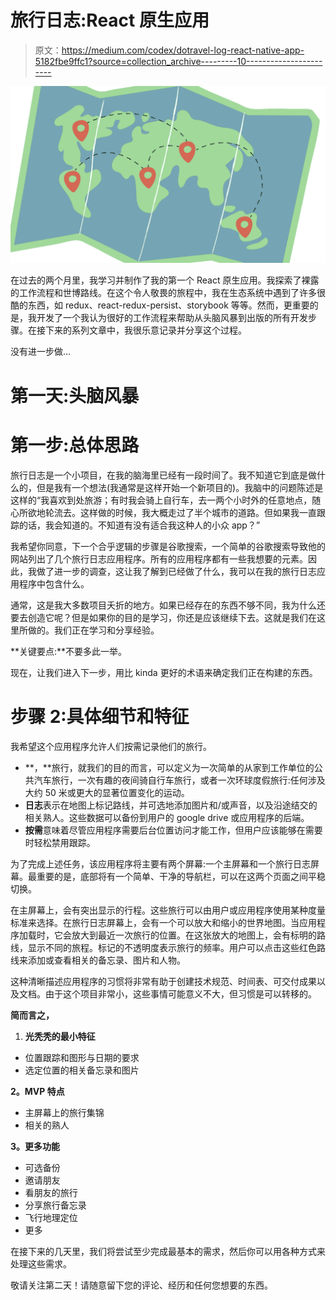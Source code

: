 # 旅行日志:React 原生应用

> 原文：<https://medium.com/codex/dotravel-log-react-native-app-5182fbe9ffc1?source=collection_archive---------10----------------------->

![](img/5bea2edf4b3b8802609c515090c26206.png)

在过去的两个月里，我学习并制作了我的第一个 React 原生应用。我探索了裸露的工作流程和世博路线。在这个令人敬畏的旅程中，我在生态系统中遇到了许多很酷的东西，如 redux、react-redux-persist、storybook 等等。然而，更重要的是，我开发了一个我认为很好的工作流程来帮助从头脑风暴到出版的所有开发步骤。在接下来的系列文章中，我很乐意记录并分享这个过程。

没有进一步做…

# 第一天:头脑风暴

# 第一步:总体思路

旅行日志是一个小项目，在我的脑海里已经有一段时间了。我不知道它到底是做什么的，但是我有一个想法(我通常是这样开始一个新项目的)。我脑中的问题陈述是这样的“我喜欢到处旅游；有时我会骑上自行车，去一两个小时外的任意地点，随心所欲地轮流去。这样做的时候，我大概走过了半个城市的道路。但如果我一直跟踪的话，我会知道的。不知道有没有适合我这种人的小众 app？”

我希望你同意，下一个合乎逻辑的步骤是谷歌搜索，一个简单的谷歌搜索导致他的网站列出了几个旅行日志应用程序。所有的应用程序都有一些我想要的元素。因此，我做了进一步的调查，这让我了解到已经做了什么，我可以在我的旅行日志应用程序中包含什么。

通常，这是我大多数项目夭折的地方。如果已经存在的东西不够不同，我为什么还要去创造它呢？但是如果你的目的是学习，你还是应该继续下去。这就是我们在这里所做的。我们正在学习和分享经验。

**关键要点:**不要多此一举。

现在，让我们进入下一步，用比 kinda 更好的术语来确定我们正在构建的东西。

# 步骤 2:具体细节和特征

我希望这个应用程序允许人们按需记录他们的旅行。

*   **，**旅行，就我们的目的而言，可以定义为一次简单的从家到工作单位的公共汽车旅行，一次有趣的夜间骑自行车旅行，或者一次环球度假旅行:任何涉及大约 50 米或更大的显著位置变化的运动。
*   **日志**表示在地图上标记路线，并可选地添加图片和/或声音，以及沿途结交的相关熟人。这些数据可以备份到用户的 google drive 或应用程序的后端。
*   **按需**意味着尽管应用程序需要后台位置访问才能工作，但用户应该能够在需要时轻松禁用跟踪。

为了完成上述任务，该应用程序将主要有两个屏幕:一个主屏幕和一个旅行日志屏幕。最重要的是，底部将有一个简单、干净的导航栏，可以在这两个页面之间平稳切换。

在主屏幕上，会有突出显示的行程。这些旅行可以由用户或应用程序使用某种度量标准来选择。在旅行日志屏幕上，会有一个可以放大和缩小的世界地图。当应用程序加载时，它会放大到最近一次旅行的位置。在这张放大的地图上，会有标明的路线，显示不同的旅程。标记的不透明度表示旅行的频率。用户可以点击这些红色路线来添加或查看相关的备忘录、图片和人物。

这种清晰描述应用程序的习惯将非常有助于创建技术规范、时间表、可交付成果以及文档。由于这个项目非常小，这些事情可能意义不大，但习惯是可以转移的。

**简而言之，**

1.  **光秃秃的最小特征**

*   位置跟踪和图形与日期的要求
*   选定位置的相关备忘录和图片

**2。MVP 特点**

*   主屏幕上的旅行集锦
*   相关的熟人

**3。更多功能**

*   可选备份
*   邀请朋友
*   看朋友的旅行
*   分享旅行备忘录
*   飞行地理定位
*   更多

在接下来的几天里，我们将尝试至少完成最基本的需求，然后你可以用各种方式来处理这些需求。

敬请关注第二天！请随意留下您的评论、经历和任何您想要的东西。